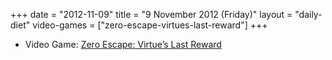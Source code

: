 +++
date = "2012-11-09"
title = "9 November 2012 (Friday)"
layout = "daily-diet"
video-games = ["zero-escape-virtues-last-reward"]
+++

<ul>
<li class="entry Video Game">Video Game: <a href="/video-games/zero-escape-virtues-last-reward">Zero Escape: Virtue’s Last Reward</a></li>
</ul>